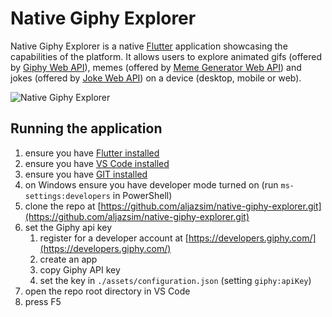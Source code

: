 # Native Giphy Explorer

Native Giphy Explorer is a native [Flutter](https://flutter.dev/) application showcasing the capabilities of the platform. It allows users to explore animated gifs (offered by [Giphy Web API](https://developers.giphy.com/)), memes (offered by [Meme Generator Web API](https://api.memegen.link)) and jokes (offered by [Joke Web API](https://v2.jokeapi.dev)) on a device (desktop, mobile or web).

![Native Giphy Explorer](./recording.gif)


## Running the application

1. ensure you have [Flutter installed](https://docs.flutter.dev/get-started/install)
2. ensure you have [VS Code installed](https://code.visualstudio.com/Download)
3. ensure you have [GIT installed](https://git-scm.com/downloads)
4. on Windows ensure you have developer mode turned on (run `ms-settings:developers` in PowerShell)
5. clone the repo at [https://github.com/aljazsim/native-giphy-explorer.git](https://github.com/aljazsim/native-giphy-explorer.git)
6. set the Giphy api key
    1. register for a developer account at [https://developers.giphy.com/](https://developers.giphy.com/)
    2. create an app
    3. copy Giphy API key
    4. set the key in `./assets/configuration.json` (setting `giphy:apiKey`)
 7. open the repo root directory in VS Code
 8. press F5
